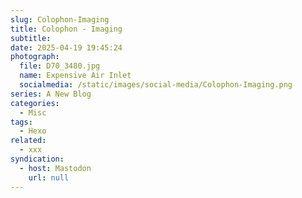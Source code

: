 ```yaml
---
slug: Colophon-Imaging
title: Colophon - Imaging
subtitle:
date: 2025-04-19 19:45:24
photograph:
  file: D70_3480.jpg
  name: Expensive Air Inlet
  socialmedia: /static/images/social-media/Colophon-Imaging.png
series: A New Blog
categories:
  - Misc
tags:
  - Hexo
related:
  - xxx
syndication:
  - host: Mastodon
    url: null
---
```



<!-- more -->
